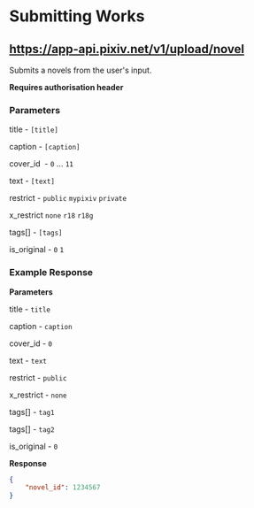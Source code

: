# Submitting Works

## https://app-api.pixiv.net/v1/upload/novel

Submits a novels from the user's input.

**Requires authorisation header**

### Parameters

title - `[title]`

caption - `[caption]`

cover_id  - `0` ... `11`

text - `[text]`

restrict - `public` `mypixiv` `private`

x_restrict `none` `r18` `r18g`

tags[] - `[tags]`

is_original - `0` `1`

### Example Response

**Parameters**

title - `title`

caption - `caption`

cover_id - `0`

text - `text`

restrict - `public`

x_restrict - `none`

tags[] - `tag1`

tags[] - `tag2`

is_original - `0`

**Response**

```json
{
    "novel_id": 1234567
}
```


